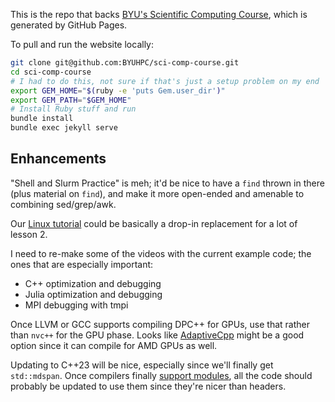This is the repo that backs [BYU's Scientific Computing Course](https://byuhpc.github.io/sci-comp-course/), which is generated by GitHub Pages.

To pull and run the website locally:

```bash
git clone git@github.com:BYUHPC/sci-comp-course.git
cd sci-comp-course
# I had to do this, not sure if that's just a setup problem on my end
export GEM_HOME="$(ruby -e 'puts Gem.user_dir')"
export GEM_PATH="$GEM_HOME"
# Install Ruby stuff and run
bundle install
bundle exec jekyll serve
```



## Enhancements

"Shell and Slurm Practice" is meh; it'd be nice to have a `find` thrown in there (plus material on `find`), and make it more open-ended and amenable to combining sed/grep/awk.

Our [Linux tutorial](https://rc.byu.edu/documentation/unix-tutorial/) could be basically a drop-in replacement for a lot of lesson 2.

I need to re-make some of the videos with the current example code; the ones that are especially important:

- C++ optimization and debugging
- Julia optimization and debugging
- MPI debugging with tmpi

Once LLVM or GCC supports compiling DPC++ for GPUs, use that rather than `nvc++` for the GPU phase. Looks like [AdaptiveCpp](https://github.com/AdaptiveCpp/AdaptiveCpp) might be a good option since it can compile for AMD GPUs as well.

Updating to C++23 will be nice, especially since we'll finally get `std::mdspan`. Once compilers finally [support modules](https://en.cppreference.com/w/cpp/compiler_support/20), all the code should probably be updated to use them since they're nicer than headers.
